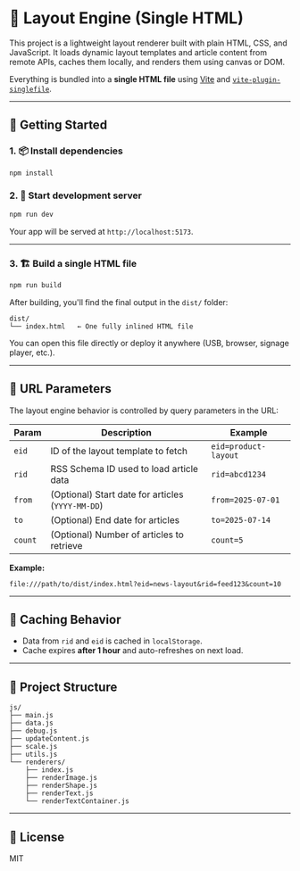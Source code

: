 # 📐 Layout Engine (Single HTML)

This project is a lightweight layout renderer built with plain HTML, CSS, and JavaScript. It loads dynamic layout templates and article content from remote APIs, caches them locally, and renders them using canvas or DOM.

Everything is bundled into a **single HTML file** using [Vite](https://vitejs.dev) and [`vite-plugin-singlefile`](https://github.com/salttay/vite-plugin-singlefile).

---

## 🚀 Getting Started

### 1. 📦 Install dependencies

```bash
npm install
```

### 2. 🧪 Start development server

```bash
npm run dev
```

Your app will be served at `http://localhost:5173`.

---

### 3. 🏗 Build a single HTML file

```bash
npm run build
```

After building, you'll find the final output in the `dist/` folder:

```
dist/
└── index.html   ← One fully inlined HTML file
```

You can open this file directly or deploy it anywhere (USB, browser, signage player, etc.).

---

## 🔗 URL Parameters

The layout engine behavior is controlled by query parameters in the URL:

| Param  | Description                                           | Example                      |
|--------|-------------------------------------------------------|------------------------------|
| `eid`  | ID of the layout template to fetch                    | `eid=product-layout`         |
| `rid`  | RSS Schema ID used to load article data              | `rid=abcd1234`               |
| `from` | (Optional) Start date for articles (`YYYY-MM-DD`)    | `from=2025-07-01`            |
| `to`   | (Optional) End date for articles                      | `to=2025-07-14`              |
| `count`| (Optional) Number of articles to retrieve             | `count=5`                    |

**Example:**

```
file:///path/to/dist/index.html?eid=news-layout&rid=feed123&count=10
```

---

## 🧠 Caching Behavior

- Data from `rid` and `eid` is cached in `localStorage`.
- Cache expires **after 1 hour** and auto-refreshes on next load.

---

## 📁 Project Structure

```
js/
├── main.js
├── data.js
├── debug.js
├── updateContent.js
├── scale.js
├── utils.js
└── renderers/
    ├── index.js
    ├── renderImage.js
    ├── renderShape.js
    ├── renderText.js
    └── renderTextContainer.js
```

---

## 📄 License

MIT
